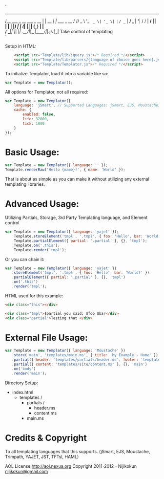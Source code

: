 `
 _____                     _       _             
/__   \___ _ __ ___  _ __ | | __ _| |_ ___  _ __ 
  / /\/ _ \ '_ ` _ \| '_ \| |/ _` | __/ _ \| '__|
 / / |  __/ | | | | | |_) | | (_| | || (_) | |   
 \/   \___|_| |_| |_| .__/|_|\__,_|\__\___/|_|.js
                    |_| Take control of templating          
`


Setup in HTML:

```html
    <script src="Template/lib/jquery.js">/* Required */</script>
    <script src="Template/lib/parsers/{language of choice goes here}.js">/* Required if utilizing 3rd party langauge */</script>
    <script src="Template/Templator.js">/* Required */</script>
```

To initialize Templator, load it into a variable like so:

```javascript
var Template = new Templator();
```

All options for Templator, not all required:

```javascript
var Template = new Templator({
    language: 'jSmart', // Supported Languages: jSmart, EJS, Moustache, Trimpath, YAJET, JST, HAML, or Empty
    cache: {
        enabled: false,
        life: 32000,
        tick: 1000
    }
});
```

# Basic Usage:

```javascript
var Template = new Templator({ language: '' });
Template.renderRaw('Hello {name}!', { name: 'World' });
```

That is about as simple as you can make it without utilizing any external templating libraries.

# Advanced Usage: 

Utilizing Partials, Storage, 3rd Party Templating language, and Element control

```javascript
var Template = new Templator({ language: 'yajet' });
    Template.storeElement('tmpl', '.tmpl', { foo: 'Hello', bar: 'World!' });
    Template.partialElement({ partial: '.partial' }, {}, 'tmpl');
    Template.on('.this');
    Template.render('tmpl');
```

Or you can chain it:

```javascript
var Template = new Templator({ language: 'yajet' })
   .storeElement('tmpl', '.tmpl', { foo: 'Hello', bar: 'World!' })
   .partialElement({ partial: '.partial' }, {}, 'tmpl')
   .on('.this')
   .render('tmpl');
```

HTML used for this example:

```html
<div class="this"></div>

<div class="tmpl">$partial you said: $foo $bar</div>
<div class="partial">Testing that </div>
```

# External File Usage:

```javascript
var Template = new Templator({ language: 'Moustache' })
   .store('main', 'templates/main.ms', { title: 'My Example - Home' })
   .partial({ header: 'templates/partials/header.ms', footer: 'templates/partials/footer.ms' }, { location: 'index' }, 'main')
   .partial({ content: 'templates/site/content.ms' }, {}, 'main')
   .on('body')
   .render('main');
```

Directory Setup:

* index.html
    * templates /
        * partials /
            * header.ms
            * content.ms
        * main.ms

# Credits & Copyright

To all templating languages that this supports. (jSmart, EJS, Moustache, Trimpath, YAJET, JST, TFTsl, HAML)

AOL License <http://aol.nexua.org>
Copyright 2011-2012 - Nijikokun <nijikokun@gmail.com>